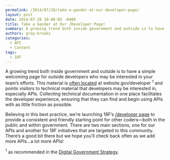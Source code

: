 ```yaml
---
permalink: /2014/07/28/take-a-gander-at-our-developer-page/
layout: post
date: 2014-07-28 10:00:05 -0400
title: Take a Gander at Our /Developer Page!
summary: A growing trend both inside government and outside is to have a simple welcoming page for outside developers who may be interested in your team&rsquo;s efforts. This material is often located at website.gov/developer 1 and points visitors to technical material that developers may be interested in, especially APIs. Collecting technical documentation in one place facilitates
authors: gray-brooks
categories:
  - API
  - Content
tags:
  - 18F
---
```


A growing trend both inside government and outside is to have a simple welcoming page for outside developers who may be interested in your team’s efforts. This material is [often located](http://18fblog.tumblr.com/post/87233336788/announcing-the-developer-program-a-new-hub-for) at website.gov/developer <sup>1</sup> and points visitors to technical material that developers may be interested in, especially APIs. Collecting technical documentation in one place facilitates the developer experience, ensuring that they can find and begin using APIs with as little friction as possible.

Believing in this best practice, we’re launching 18F’s [/developer page](https://18f.gsa.gov/developer/) to provide a consistent and friendly starting point for other coders—both in the public and within government. There are two main sections, one for our APIs and another for 18F initiatives that are targeted to this community. There’s a good bit there but we hope you’ll check back often as we add more APIs…a lot more APIs!

<sup>1</sup> as recommended in the [Digital Government Strategy](http://www.whitehouse.gov/sites/default/files/omb/egov/digital-government/digital-government.html#open-data-default).

&nbsp;